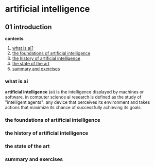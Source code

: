 # artificial intelligence

## 01 introduction

**contents**
1.  [what is ai?](#what-is-ai)
2.  [the foundations of artificial intelligence](#the-foundations-of-artificial-intelligence)
3.  [the history of artificial intelligence](#the-history-of-artificial-intelligence)
4.  [the state of the art](#the-state-of-the-art)
5.  [summary and exercises](#summary-and-exercises)


### what is ai

**artificial intelligence** (ai) is the intelligence displayed by machines or software. in computer science ai research is defined as the study of "intelligent agents": any device that perceives its environment and takes actions that maximize its chance of successfully achieving its goals.

### the foundations of artificial intelligence

### the history of artificial intelligence


### the state of the art

### summary and exercises
